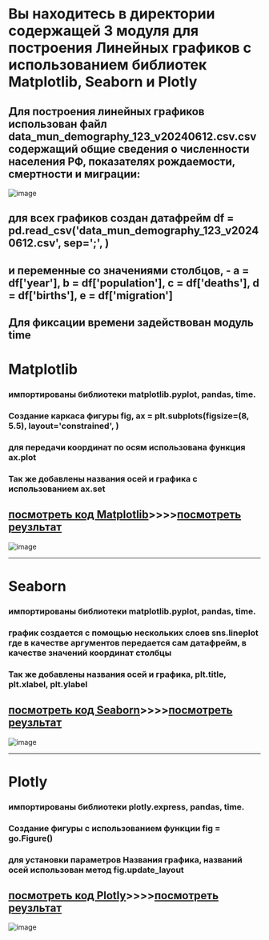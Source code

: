 # Вы находитесь в директории содержащей 3 модуля для построения Линейных графиков с использованием библиотек Matplotlib, Seaborn и Plotly
## Для построения линейных графиков использован файл data_mun_demography_123_v20240612.csv.csv содержащий общие сведения о численности населения РФ, показателях рождаемости, смертности и миграции:
![image](https://github.com/user-attachments/assets/9ea41871-c46b-443c-85fe-197fce78ff95)
## для всех графиков создан датафрейм df = pd.read_csv('data_mun_demography_123_v20240612.csv', sep=';', )
## и переменные со значениями столбцов, - a = df['year'], b = df['population'], c = df['deaths'], d = df['births'], e = df['migration']
## Для фиксации времени задействован модуль time
# Matplotlib
### импортированы библиотеки matplotlib.pyplot, pandas, time. 
### Создание каркаса фигуры fig, ax = plt.subplots(figsize=(8, 5.5), layout='constrained', )
### для передачи координат по осям использована функция ax.plot
### Так же добавлены названия осей и графика с использованием ax.set
## [посмотреть код Matplotlib](https://github.com/AlexandrKuznetsov1/DegreeProject/blob/master/line_graphs/line_graphs_PLT.py)____>>>>____[посмотреть реузльтат](https://github.com/AlexandrKuznetsov1/DegreeProject/blob/master/graphics/Линейный%20график%20PLT.png)
![image](https://github.com/user-attachments/assets/6790eb18-d839-44d1-980e-44c3a7aee6d0)

___________________________________________________________________________________________________________________________________________________________________________________________________________
# Seaborn
### импортированы библиотеки matplotlib.pyplot, pandas, time. 
### график создается с помощью нескольких слоев sns.lineplot где в качестве аргументов передается сам датафрейм, в качестве значений координат столбцы
### Так же добавлены названия осей и графика, plt.title, plt.xlabel, plt.ylabel
## [посмотреть код Seaborn](https://github.com/AlexandrKuznetsov1/DegreeProject/blob/master/line_graphs/line_graphs_SNS.py)____>>>>____[посмотреть реузльтат](https://github.com/AlexandrKuznetsov1/DegreeProject/blob/master/graphics/Линейный%20график%20SNS.png)
![image](https://github.com/user-attachments/assets/77644441-63f6-4b8f-8b1d-6c2570ac1dcb)

___________________________________________________________________________________________________________________________________________________________________________________________________________
# Plotly
### импортированы библиотеки plotly.express, pandas, time. 
### Создание фигуры с использованием функции fig = go.Figure()
### для установки параметров Названия графика, названий осей использован метод fig.update_layout
## [посмотреть код Plotly](https://github.com/AlexandrKuznetsov1/DegreeProject/blob/master/line_graphs/line_graphs_PX.py)____>>>>____[посмотреть реузльтат](https://github.com/AlexandrKuznetsov1/DegreeProject/blob/master/graphics/Линейный%20график%20PX.png)
![image](https://github.com/user-attachments/assets/803a91d8-8fa0-42ca-b9a5-db2502a490cb)


